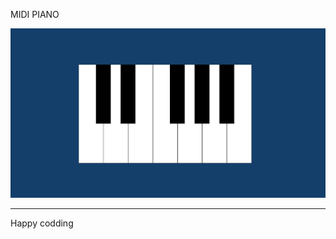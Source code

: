 
  
MIDI PIANO

![Alt text](<Screenshot 2024-01-07 130135.png>)

------------------------------
Happy codding









